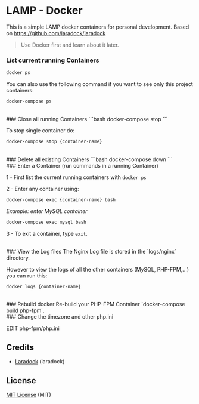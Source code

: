 # LAMP - Docker


This is a simple LAMP docker containers for personal development. Based on https://github.com/laradock/laradock

>Use Docker first and learn about it later.



<a name="Docker"></a>


<a name="List-current-running-Containers"></a>
### List current running Containers
```bash
docker ps
```
You can also use the following command if you want to see only this project containers:

```bash
docker-compose ps
```






<br>
<a name="Close-all-running-Containers"></a>
### Close all running Containers
```bash
docker-compose stop
```

To stop single container do:

```bash
docker-compose stop {container-name}
```






<br>
<a name="Delete-all-existing-Containers"></a>
### Delete all existing Containers
```bash
docker-compose down
```






<br>
<a name="Enter-Container"></a>
### Enter a Container (run commands in a running Container)

1 - First list the current running containers with `docker ps`

2 - Enter any container using:

```bash
docker-compose exec {container-name} bash
```

*Example: enter MySQL container*

```bash
docker-compose exec mysql bash
```

3 - To exit a container, type `exit`.




<br>
<a name="View-the-Log-files"></a>
### View the Log files
The Nginx Log file is stored in the `logs/nginx` directory.

However to view the logs of all the other containers (MySQL, PHP-FPM,...) you can run this:

```bash
docker logs {container-name}
```

<br>
<a name="Rebuild Docker Container"></a>
### Rebuild docker 
Re-build your PHP-FPM Container `docker-compose build php-fpm`.

<br/>
<a name="Change-the-timezone"></a>
### Change the timezone and other php.ini

EDIT php-fpm/php.ini


## Credits

- [Laradock](https://github.com/laradock) (laradock) 


## License

[MIT License](https://github.com/laradock/laradock/blob/master/LICENSE) (MIT)

